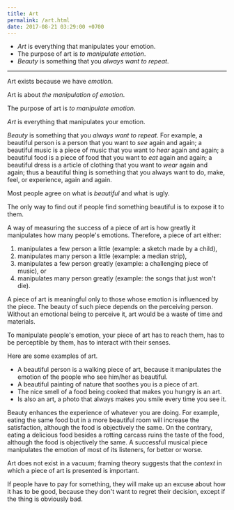 ```yaml
---
title: Art
permalink: /art.html
date: 2017-08-21 03:29:00 +0700
---
```


- *Art* is everything that manipulates your emotion.
- The purpose of art is *to manipulate emotion*.
- *Beauty* is something that you *always want to repeat*.

---

Art exists because we have *emotion*.

Art is about *the manipulation of emotion*.

The purpose of art is *to manipulate emotion*.

*Art* is everything that manipulates your emotion.

*Beauty* is something that you *always want to repeat*.
For example,
a beautiful person is a person that you want to *see* again and again;
a beautiful music is a piece of music that you want to *hear* again and again;
a beautiful food is a piece of food that you want to *eat* again and again;
a beautiful dress is a article of clothing that you want to *wear* again and again;
thus a beautiful thing is something that you always want to do, make, feel, or experience, again and again.

Most people agree on what is *beautiful* and what is ugly.

The only way to find out if people find something beautiful is to expose it to them.

A way of measuring the success of a piece of art is
how greatly it manipulates how many people's emotions.
Therefore, a piece of art either:
1. manipulates a few person a little (example: a sketch made by a child),
1. manipulates many person a little (example: a median strip),
1. manipulates a few person greatly (example: a challenging piece of music), or
1. manipulates many person greatly (example: the songs that just won't die).

A piece of art is meaningful only to those whose emotion is influenced by the piece.
The beauty of such piece depends on the perceiving person.
Without an emotional being to perceive it,
art would be a waste of time and materials.

To manipulate people's emotion, your piece of art has to reach them,
has to be perceptible by them,
has to interact with their senses.

Here are some examples of art.

- A beautiful person is a walking piece of art,
because it manipulates the emotion of the people who see him/her as beautiful.
- A beautiful painting of nature that soothes you is a piece of art.
- The nice smell of a food being cooked that makes you hungry is an art.
- Is also an art, a photo that always makes you smile every time you see it.

Beauty enhances the experience of whatever you are doing.
For example, eating the same food but in a more beautiful room will increase the satisfaction,
although the food is objectively the same.
On the contrary, eating a delicious food besides a rotting carcass
ruins the taste of the food,
although the food is objectively the same.
A successful musical piece manipulates the emotion of most of its listeners,
for better or worse.

Art does not exist in a vacuum;
framing theory suggests that the *context* in which a piece of art is presented is important.

If people have to pay for something, they will make up an excuse about how it has to be good,
because they don't want to regret their decision,
except if the thing is obviously bad.
